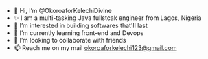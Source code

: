 - 👋 Hi, I’m @OkoroaforKelechiDivine
- ✨ I am a multi-tasking Java fullstcak engineer from Lagos, Nigeria
- 👀 I’m interested in building softwares that'll last
- 🌱 I’m currently learning front-end and Devops
- 💞️ I’m looking to collaborate with friends
- 📫 Reach me on my mail okoroaforkelechi123@gmail.com

<!---
OkoroaforKelechiDivine/OkoroaforKelechiDivine is a ✨ special ✨ repository because its `README.md` (this file) appears on your GitHub profile.
You can click the Preview link to take a look at your changes.
--->
